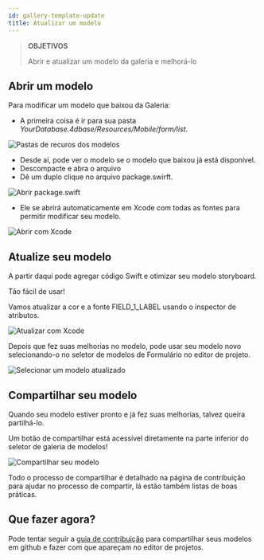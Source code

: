 ```yaml
---
id: gallery-template-update
title: Atualizar um modelo
---
```


> **OBJETIVOS**
> 
> Abrir e atualizar um modelo da galeria e melhorá-lo

## Abrir um modelo

Para modificar um modelo que baixou da Galeria:

* A primeira coisa é ir para sua pasta *YourDatabase.4dbase/Resources/Mobile/form/list*.

![Pastas de recuros dos modelos](assets/en/gallery/template-resources-folder.png)

* Desde aí, pode ver o modelo se o modelo que baixou já está disponível.
* Descompacte e abra o arquivo
* Dê um duplo clique no arquivo package.swirft.

![Abrir package.swift](assets/en/gallery/open-package-swift.png)

* Ele se abrirá automaticamente em Xcode com todas as fontes para permitir modificar seu modelo.

![Abrir com Xcode](assets/en/gallery/open-with-xcode.png)

## Atualize seu modelo

A partir daqui pode agregar código Swift e otimizar seu modelo storyboard.

Tão fácil de usar!

Vamos atualizar a cor e a fonte FIELD_1_LABEL usando o inspector de atributos.

![Atualizar com Xcode](assets/en/gallery/update-template.png)

Depois que fez suas melhorias no modelo, pode usar seu modelo novo selecionando-o no seletor de modelos de Formulário no editor de projeto.

![Selecionar um modelo atualizado](assets/en/gallery/selelect-update-template.png)

## Compartilhar seu modelo

Quando seu modelo estiver pronto e já fez suas melhorias, talvez queira partilhá-lo.

Um botão de compartilhar está acessível diretamente na parte inferior do seletor de galeria de modelos!

![Compartilhar seu modelo](assets/en/gallery/share-template.png)

Todo o processo de compartilhar é detalhado na página de contribuição para ajudar no processo de compartir, lá estão também listas de boas práticas.

## Que fazer agora?

Pode tentar seguir a [guia de contribuição](https://github.com/4d-for-ios/gallery/blob/master/.github/CONTRIBUTING.md#how-do-you-add-a-package) para compartilhar seus modelos em github e fazer com que apareçam no editor de projetos.






